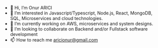 - 👋 Hi, I’m Onur ARICI
- 👀 I’m interested in Javascript/Typescript, Node.js, React, MongoDB, SQL, Microservices and cloud technologies.
- 🌱 I’m currently working on AWS, microservices and system designs.
- 💞️ I’m looking to collaborate on Backend and/or Fullstack software development
- 📫 How to reach me aricionur@gmail.com

<!---
aricionur/aricionur is a ✨ special ✨ repository because its `README.md` (this file) appears on your GitHub profile.
You can click the Preview link to take a look at your changes.
--->
